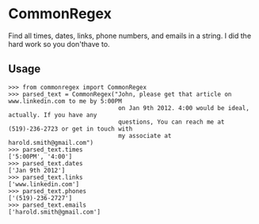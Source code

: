 CommonRegex
===========

Find all times, dates, links, phone numbers, and emails in a string. 
I did the hard work so you don'thave to.

Usage
------

    >>> from commonregex import CommonRegex
    >>> parsed_text = CommonRegex("John, please get that article on www.linkedin.com to me by 5:00PM 
                                   on Jan 9th 2012. 4:00 would be ideal, actually. If you have any 
                                   questions, You can reach me at (519)-236-2723 or get in touch with
                                   my associate at harold.smith@gmail.com")
    >>> parsed_text.times
    ['5:00PM', '4:00']
    >>> parsed_text.dates
    ['Jan 9th 2012']
    >>> parsed_text.links
    ['www.linkedin.com']
    >>> parsed_text.phones
    ['(519)-236-2727']
    >>> parsed_text.emails
    ['harold.smith@gmail.com']
